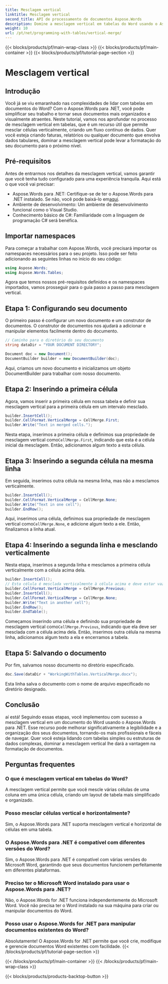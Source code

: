 ```yaml
---
title: Mesclagem vertical
linktitle: Mesclagem vertical
second_title: API de processamento de documentos Aspose.Words
description: Domine a mesclagem vertical em tabelas do Word usando o Aspose.Words para .NET com este guia detalhado. Aprenda instruções passo a passo para formatação profissional de documentos.
weight: 10
url: /pt/net/programming-with-tables/vertical-merge/
---
```


{{< blocks/products/pf/main-wrap-class >}}
{{< blocks/products/pf/main-container >}}
{{< blocks/products/pf/tutorial-page-section >}}

# Mesclagem vertical

## Introdução

Você já se viu emaranhado nas complexidades de lidar com tabelas em documentos do Word? Com o Aspose.Words para .NET, você pode simplificar seu trabalho e tornar seus documentos mais organizados e visualmente atraentes. Neste tutorial, vamos nos aprofundar no processo de mesclagem vertical em tabelas, que é um recurso útil que permite mesclar células verticalmente, criando um fluxo contínuo de dados. Quer você esteja criando faturas, relatórios ou qualquer documento que envolva dados tabulares, dominar a mesclagem vertical pode levar a formatação do seu documento para o próximo nível.

## Pré-requisitos

Antes de entrarmos nos detalhes da mesclagem vertical, vamos garantir que você tenha tudo configurado para uma experiência tranquila. Aqui está o que você vai precisar:

-  Aspose.Words para .NET: Certifique-se de ter o Aspose.Words para .NET instalado. Se não, você pode baixá-lo em[aqui](https://releases.aspose.com/words/net/).
- Ambiente de desenvolvimento: Um ambiente de desenvolvimento funcional como o Visual Studio.
- Conhecimento básico de C#: Familiaridade com a linguagem de programação C# será benéfica.

## Importar namespaces

Para começar a trabalhar com Aspose.Words, você precisará importar os namespaces necessários para o seu projeto. Isso pode ser feito adicionando as seguintes linhas no início do seu código:

```csharp
using Aspose.Words;
using Aspose.Words.Tables;
```

Agora que temos nossos pré-requisitos definidos e os namespaces importados, vamos prosseguir para o guia passo a passo para mesclagem vertical.

## Etapa 1: Configurando seu documento

O primeiro passo é configurar um novo documento e um construtor de documentos. O construtor de documentos nos ajudará a adicionar e manipular elementos facilmente dentro do documento.

```csharp
// Caminho para o diretório do seu documento
string dataDir = "YOUR DOCUMENT DIRECTORY";

Document doc = new Document();
DocumentBuilder builder = new DocumentBuilder(doc);
```

Aqui, criamos um novo documento e inicializamos um objeto DocumentBuilder para trabalhar com nosso documento.

## Etapa 2: Inserindo a primeira célula

Agora, vamos inserir a primeira célula em nossa tabela e definir sua mesclagem vertical para a primeira célula em um intervalo mesclado.

```csharp
builder.InsertCell();
builder.CellFormat.VerticalMerge = CellMerge.First;
builder.Write("Text in merged cells.");
```

 Nesta etapa, inserimos a primeira célula e definimos sua propriedade de mesclagem vertical como`CellMerge.First`, indicando que esta é a célula inicial da mesclagem. Então, adicionamos algum texto a esta célula.

## Etapa 3: Inserindo a segunda célula na mesma linha

Em seguida, inserimos outra célula na mesma linha, mas não a mesclamos verticalmente.

```csharp
builder.InsertCell();
builder.CellFormat.VerticalMerge = CellMerge.None;
builder.Write("Text in one cell");
builder.EndRow();
```

 Aqui, inserimos uma célula, definimos sua propriedade de mesclagem vertical como`CellMerge.None`, e adicione algum texto a ele. Então, finalizamos a linha atual.

## Etapa 4: Inserindo a segunda linha e mesclando verticalmente

Nesta etapa, inserimos a segunda linha e mesclamos a primeira célula verticalmente com a célula acima dela.

```csharp
builder.InsertCell();
// Esta célula é mesclada verticalmente à célula acima e deve estar vazia.
builder.CellFormat.VerticalMerge = CellMerge.Previous;
builder.InsertCell();
builder.CellFormat.VerticalMerge = CellMerge.None;
builder.Write("Text in another cell");
builder.EndRow();
builder.EndTable();
```

 Começamos inserindo uma célula e definindo sua propriedade de mesclagem vertical como`CellMerge.Previous`, indicando que ela deve ser mesclada com a célula acima dela. Então, inserimos outra célula na mesma linha, adicionamos algum texto a ela e encerramos a tabela.

## Etapa 5: Salvando o documento

Por fim, salvamos nosso documento no diretório especificado.

```csharp
doc.Save(dataDir + "WorkingWithTables.VerticalMerge.docx");
```

Esta linha salva o documento com o nome de arquivo especificado no diretório designado.

## Conclusão

aí está! Seguindo essas etapas, você implementou com sucesso a mesclagem vertical em um documento do Word usando o Aspose.Words para .NET. Esse recurso pode melhorar significativamente a legibilidade e a organização dos seus documentos, tornando-os mais profissionais e fáceis de navegar. Quer você esteja lidando com tabelas simples ou estruturas de dados complexas, dominar a mesclagem vertical lhe dará a vantagem na formatação de documentos.

## Perguntas frequentes

### O que é mesclagem vertical em tabelas do Word?
A mesclagem vertical permite que você mescle várias células de uma coluna em uma única célula, criando um layout de tabela mais simplificado e organizado.

### Posso mesclar células vertical e horizontalmente?
Sim, o Aspose.Words para .NET suporta mesclagem vertical e horizontal de células em uma tabela.

### O Aspose.Words para .NET é compatível com diferentes versões do Word?
Sim, o Aspose.Words para .NET é compatível com várias versões do Microsoft Word, garantindo que seus documentos funcionem perfeitamente em diferentes plataformas.

### Preciso ter o Microsoft Word instalado para usar o Aspose.Words para .NET?
Não, o Aspose.Words for .NET funciona independentemente do Microsoft Word. Você não precisa ter o Word instalado na sua máquina para criar ou manipular documentos do Word.

### Posso usar o Aspose.Words for .NET para manipular documentos existentes do Word?
Absolutamente! O Aspose.Words for .NET permite que você crie, modifique e gerencie documentos Word existentes com facilidade.
{{< /blocks/products/pf/tutorial-page-section >}}

{{< /blocks/products/pf/main-container >}}
{{< /blocks/products/pf/main-wrap-class >}}

{{< blocks/products/products-backtop-button >}}

